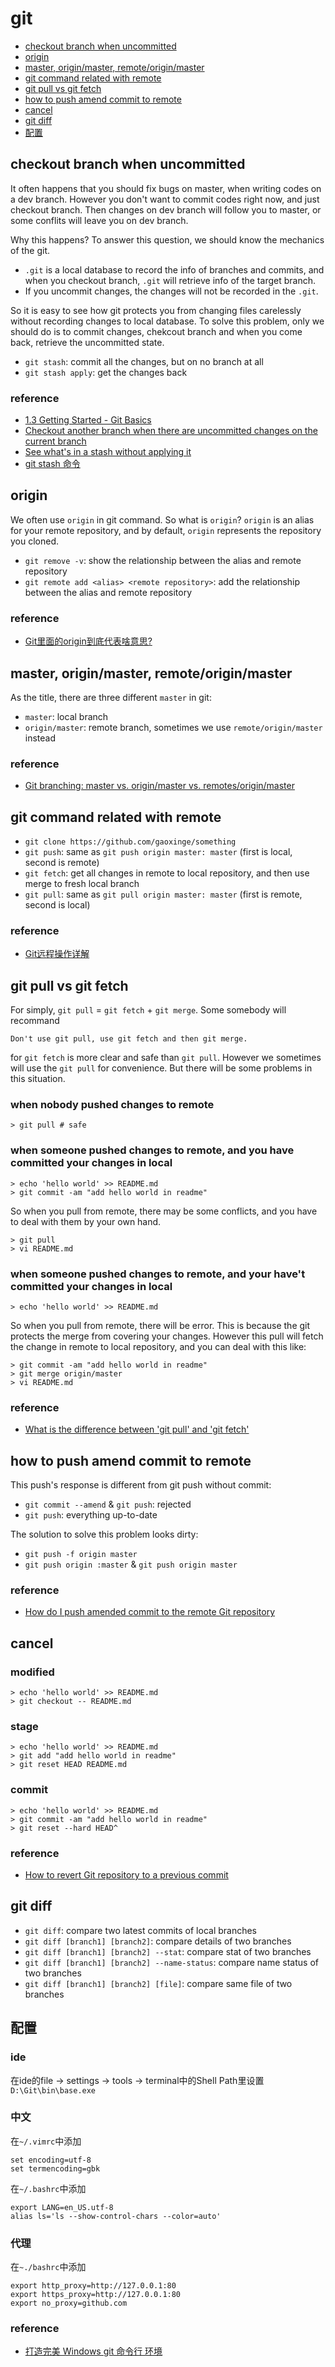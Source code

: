 # git

- [checkout branch when uncommitted](https://github.com/gaoxinge/something/tree/master/git#checkout-branch-when-uncommitted)
- [origin](https://github.com/gaoxinge/something/tree/master/git#origin)
- [master, origin/master, remote/origin/master](https://github.com/gaoxinge/something/tree/master/git#master-originmaster-remoteoriginmaster)
- [git command related with remote](https://github.com/gaoxinge/something/tree/master/git#git-command-related-with-remote)
- [git pull vs git fetch](https://github.com/gaoxinge/something/tree/master/git#git-pull-vs-git-fetch)
- [how to push amend commit to remote](https://github.com/gaoxinge/something/tree/master/git#how-to-push-amend-commit-to-remote)
- [cancel](https://github.com/gaoxinge/something/tree/master/git#cancel)
- [git diff](https://github.com/gaoxinge/something/tree/master/git#git-diff)
- [配置]()

## checkout branch when uncommitted

It often happens that you should fix bugs on master, when writing codes on a dev branch. However you don't want to commit codes right now, and just checkout branch. Then changes on dev branch will follow you to master, or some conflits will leave you on dev branch.

Why this happens? To answer this question, we should know the mechanics of the git. 

- `.git` is a local database to record the info of branches and commits, and when you checkout branch, `.git` will retrieve info of the target branch.
- If you uncommit changes, the changes will not be recorded in the `.git`.

So it is easy to see how git protects you from changing files carelessly without recording changes to local database. To solve this problem, only we should do is to commit changes, chekcout branch and when you come back, retrieve the uncommitted state.

- `git stash`: commit all the changes, but on no branch at all
- `git stash apply`: get the changes back

### reference

- [1.3 Getting Started - Git Basics](https://git-scm.com/book/en/v2/Getting-Started-Git-Basics)
- [Checkout another branch when there are uncommitted changes on the current branch](https://stackoverflow.com/questions/22053757/checkout-another-branch-when-there-are-uncommitted-changes-on-the-current-branch)
- [See what's in a stash without applying it](https://stackoverflow.com/questions/10725729/see-whats-in-a-stash-without-applying-it)
- [git stash 命令](http://blog.csdn.net/longxiaowu/article/details/26815433)

## origin

We often use `origin` in git command. So what is `origin`? `origin` is an alias for your remote repository, and by default, `origin` represents the repository you cloned.

- `git remove -v`: show the relationship between the alias and remote repository
- `git remote add <alias> <remote repository>`: add the relationship between the alias and remote repository

### reference

- [Git里面的origin到底代表啥意思?](https://www.zhihu.com/question/27712995)

## master, origin/master, remote/origin/master

As the title, there are three different `master` in git:

- `master`: local branch
- `origin/master`: remote branch, sometimes we use `remote/origin/master` instead

### reference

- [Git branching: master vs. origin/master vs. remotes/origin/master](https://stackoverflow.com/questions/10588291/git-branching-master-vs-origin-master-vs-remotes-origin-master)

## git command related with remote

- `git clone https://github.com/gaoxinge/something`
- `git push`: same as `git push origin master: master` (first is local, second is remote)
- `git fetch`: get all changes in remote to local repository, and then use merge to fresh local branch
- `git pull`: same as `git pull origin master: master` (first is remote, second is local)

### reference

- [Git远程操作详解](http://www.ruanyifeng.com/blog/2014/06/git_remote.html)

## git pull vs git fetch

For simply, `git pull` = `git fetch` + `git merge`. Some somebody will recommand

```
Don't use git pull, use git fetch and then git merge.
```

for `git fetch` is more clear and safe than `git pull`. However we sometimes will use the `git pull` for convenience. But there will be some problems in this situation.

### when nobody pushed changes to remote

```
> git pull # safe
```

### when someone pushed changes to remote, and you have committed your changes in local

```
> echo 'hello world' >> README.md
> git commit -am "add hello world in readme"
```

So when you pull from remote, there may be some conflicts, and you have to deal with them by your own hand.

```
> git pull
> vi README.md
```

### when someone pushed changes to remote, and your have't committed your changes in local

```
> echo 'hello world' >> README.md
```

So when you pull from remote, there will be error. This is because the git protects the merge from covering your changes. However this pull will fetch the change in remote to local repository, and you can deal with this like:

```
> git commit -am "add hello world in readme"
> git merge origin/master
> vi README.md
```

### reference

- [What is the difference between 'git pull' and 'git fetch'](https://stackoverflow.com/questions/292357/what-is-the-difference-between-git-pull-and-git-fetch)

## how to push amend commit to remote

This push's response is different from git push without commit:

- `git commit --amend` & `git push`: rejected
- `git push`: everything up-to-date

The solution to solve this problem looks dirty:

- `git push -f origin master`
- `git push origin :master` & `git push origin master`

### reference

- [How do I push amended commit to the remote Git repository](https://stackoverflow.com/questions/253055/how-do-i-push-amended-commit-to-the-remote-git-repository)

## cancel

### modified

```
> echo 'hello world' >> README.md
> git checkout -- README.md
```

### stage

```
> echo 'hello world' >> README.md
> git add "add hello world in readme"
> git reset HEAD README.md
```

### commit

```
> echo 'hello world' >> README.md
> git commit -am "add hello world in readme"
> git reset --hard HEAD^
```

### reference

- [How to revert Git repository to a previous commit](https://stackoverflow.com/questions/4114095/how-to-revert-git-repository-to-a-previous-commit)

## git diff

- `git diff`: compare two latest commits of local branches
- `git diff [branch1] [branch2]`: compare details of two branches
- `git diff [branch1] [branch2] --stat`: compare stat of two branches
- `git diff [branch1] [branch2] --name-status`: compare name status of two branches
- `git diff [branch1] [branch2] [file]`: compare same file of two branches

## 配置

### ide

在ide的file -> settings -> tools -> terminal中的Shell Path里设置`D:\Git\bin\base.exe`

### 中文

在`~/.vimrc`中添加

```
set encoding=utf-8
set termencoding=gbk
```

在`~/.bashrc`中添加

```
export LANG=en_US.utf-8
alias ls='ls --show-control-chars --color=auto'
```

### 代理

在`~./bashrc`中添加

```
export http_proxy=http://127.0.0.1:80
export https_proxy=http://127.0.0.1:80
export no_proxy=github.com
```

### reference

- [打造完美 Windows git 命令行 环境](https://www.v2ex.com/t/154202)